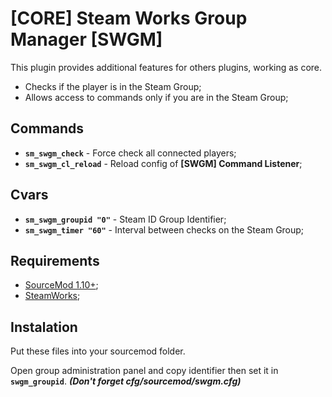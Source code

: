 # [CORE] Steam Works Group Manager [SWGM]
This plugin provides additional features for others plugins, working as core.

- Checks if the player is in the Steam Group;
- Allows access to commands only if you are in the Steam Group;

## Commands
- **`sm_swgm_check`** - Force check all connected players;
- **`sm_swgm_cl_reload`** - Reload config of **[SWGM] Command Listener**;

## Cvars
- **`sm_swgm_groupid "0"`** - Steam ID Group Identifier;
- **`sm_swgm_timer "60"`** - Interval between checks on the Steam Group;

## Requirements
- [SourceMod 1.10+](https://www.sourcemod.net/downloads.php?branch=stable);
- [SteamWorks](https://forums.alliedmods.net/showthread.php?t=229556);

## Instalation
Put these files into your sourcemod folder.

Open group administration panel and copy identifier then set it in **`swgm_groupid`**. ***(Don't forget cfg/sourcemod/swgm.cfg)***
